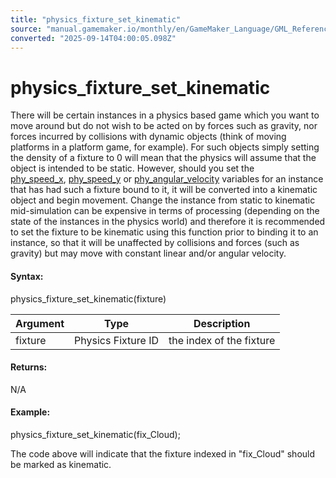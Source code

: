 ```yaml
---
title: "physics_fixture_set_kinematic"
source: "manual.gamemaker.io/monthly/en/GameMaker_Language/GML_Reference/Physics/Fixtures/physics_fixture_set_kinematic.htm"
converted: "2025-09-14T04:00:05.098Z"
---
```


# physics\_fixture\_set\_kinematic

There will be certain instances in a physics based game which you want to move around but do not wish to be acted on by forces such as gravity, nor forces incurred by collisions with dynamic objects (think of moving platforms in a platform game, for example). For such objects simply setting the density of a fixture to 0 will mean that the physics will assume that the object is intended to be static. However, should you set the [phy\_speed\_x](../Physics_Variables/phy_speed_x.md), [phy\_speed\_y](../Physics_Variables/phy_speed_y.md) or [phy\_angular\_velocity](../Physics_Variables/phy_angular_velocity.md) variables for an instance that has had such a fixture bound to it, it will be converted into a kinematic object and begin movement. Change the instance from static to kinematic mid-simulation can be expensive in terms of processing (depending on the state of the instances in the physics world) and therefore it is recommended to set the fixture to be kinematic using this function prior to binding it to an instance, so that it will be unaffected by collisions and forces (such as gravity) but may move with constant linear and/or angular velocity.

#### Syntax:

physics\_fixture\_set\_kinematic(fixture)

| Argument | Type | Description |
| --- | --- | --- |
| fixture | Physics Fixture ID | the index of the fixture |

#### Returns:

N/A

#### Example:

physics\_fixture\_set\_kinematic(fix\_Cloud);

The code above will indicate that the fixture indexed in "fix\_Cloud" should be marked as kinematic.